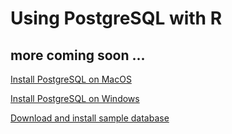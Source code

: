 # Using PostgreSQL with R

## more coming soon ... 

[Install PostgreSQL on MacOS](https://www.postgresqltutorial.com/postgresql-getting-started/install-postgresql-macos/)

[Install PostgreSQL on Windows](https://www.postgresqltutorial.com/postgresql-getting-started/install-postgresql/)

[Download and install sample database](https://www.postgresqltutorial.com/postgresql-getting-started/postgresql-sample-database/)

